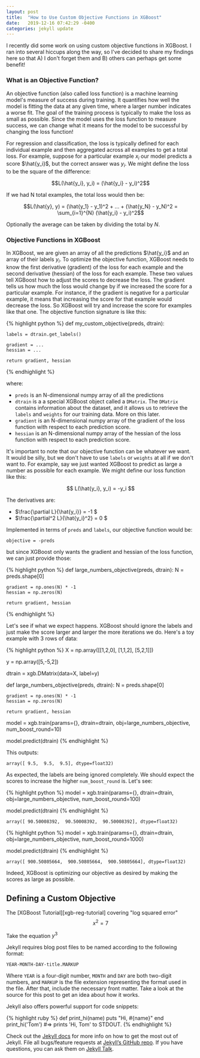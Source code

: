 ```yaml
---
layout: post
title:  "How to Use Custom Objective Functions in XGBoost"
date:   2019-12-16 07:42:29 -0400
categories: jekyll update
---
```

I recently did some work on using custom objective functions in XGBoost. I ran into several hiccups along the way, so I've decided to share my findings here so that A) I don't forget them and B) others can perhaps get some benefit!


### What is an Objective Function?
An objective function (also called loss function) is a machine learning model's measure of success during training. It quantifies how well the model is fitting the data at any given time, where a larger number indicates a worse fit. The goal of the training process is typically to make the loss as small as possible. Since the model uses the loss function to measure success, we can change what it means for the model to be successful by changing the loss function!

For regression and classification, the loss is typically defined for each individual example and then aggregated across all examples to get a total loss. For example, suppose for a particular example $x_i$ our model predicts a score $\hat{y_i}$, but the correct answer was $y_i$. We might define the loss to be the square of the difference:

$$L(\hat{y_i}, y_i) = (\hat{y_i} - y_i)^2$$

If we had N total examples, the total loss would then be:

$$L(\hat{y}, y) = (\hat{y_1} - y_1)^2 + ... + (\hat{y_N} - y_N)^2 = \sum_{i=1}^{N} (\hat{y_i} - y_i)^2$$

Optionally the average can be taken by dividing the total by $N$.

### Objective Functions in XGBoost
In XGBoost, we are given an array of all the predictions $\hat{y_i}$ and an array of their labels $y_i$. To optimize the objective function, XGBoost needs to know the first derivative (gradient) of the loss for each example and the second derivative (hessian) of the loss for each example. These two values tell XGBoost how to adjust the scores to decrease the loss. The gradient tells us how much the loss would change by if we increased the score for a particular example. For instance, if the gradient is negative for a particular example, it means that increasing the score for that example would decrease the loss. So XGBoost will try and increase the score for examples like that one. The objective function signature is like this:

{% highlight python %}
def my_custom_objective(preds, dtrain):

    labels = dtrain.get_labels()

    gradient = ...
    hessian = ...
    
    return gradient, hessian
{% endhighlight %}

where:
* `preds` is an N-dimensional numpy array of all the predictions
* `dtrain` is a a special XGBoost object called a `DMatrix`. The `DMatrix` contains information about the dataset, and it allows us to retrieve the `labels` and `weights` for our training data. More on this later.
* `gradient` is an N-dimensional numpy array of the gradient of the loss function with respect to each prediction score.
* `hessian` is an N-dimensional numpy array of the hessian of the loss function with respect to each prediction score.

It's important to note that our objective function can be whatever we want. It would be silly, but we don't have to use `labels` or `weights` at all if we don't want to. For example, say we just wanted XGBoost to predict as large a number as possible for each example. We might define our loss function like this:

$$
L(\hat{y_i}, y_i) = -y_i
$$

The derivatives are:
* $\frac{\partial L}{\hat{y_i}} = -1 $
* $\frac{\partial^2 L}{\hat{y_i}^2} = 0 $

Implemented in terms of `preds` and `labels`, our objective function would be:
```
objective = -preds
```
but since XGBoost only wants the gradient and hessian of the loss function, we can just provide those:

{% highlight python %}
def large_numbers_objective(preds, dtrain):
    N = preds.shape[0]
    
    gradient = np.ones(N) * -1
    hessian = np.zeros(N)
    
    return gradient, hessian
{% endhighlight %}

Let's see if what we expect happens. XGBoost should ignore the labels and just make the score larger and larger the more iterations we do. Here's a toy example with 3 rows of data:

{% highlight python %}
X = np.array([[1,2,0],
              [1,1,2],
              [5,2,1]])

y = np.array([5,-5,2])

dtrain = xgb.DMatrix(data=X, label=y)

def large_numbers_objective(preds, dtrain):
    N = preds.shape[0]
    
    gradient = np.ones(N) * -1
    hessian = np.zeros(N)
    
    return gradient, hessian

model = xgb.train(params={}, 
                  dtrain=dtrain, 
                  obj=large_numbers_objective,
                  num_boost_round=10)

model.predict(dtrain)
{% endhighlight %}

This outputs:
```
array([ 9.5,  9.5,  9.5], dtype=float32)
```

As expected, the labels are being ignored completely. We should expect the scores to increase the higher `num_boost_round` is. Let's see:

{% highlight python %}
model = xgb.train(params={}, 
                  dtrain=dtrain, 
                  obj=large_numbers_objective,
                  num_boost_round=100)

model.predict(dtrain)
{% endhighlight %}

```
array([ 90.50008392,  90.50008392,  90.50008392], dtype=float32)
```

{% highlight python %}
model = xgb.train(params={}, 
                  dtrain=dtrain, 
                  obj=large_numbers_objective,
                  num_boost_round=1000)

model.predict(dtrain)
{% endhighlight %}

```
array([ 900.50805664,  900.50805664,  900.50805664], dtype=float32)
```

Indeed, XGBoost is optimizing our objective as desired by making the scores as large as possible. 


## Defining a Custom Objective
The [XGBoost Tutorial][xgb-reg-tutorial] covering "log squared error"
$$
x^{2} = 7
$$


Take the equation $y^3$

Jekyll requires blog post files to be named according to the following format:

`YEAR-MONTH-DAY-title.MARKUP`

Where `YEAR` is a four-digit number, `MONTH` and `DAY` are both two-digit numbers, and `MARKUP` is the file extension representing the format used in the file. After that, include the necessary front matter. Take a look at the source for this post to get an idea about how it works.

Jekyll also offers powerful support for code snippets:

{% highlight ruby %}
def print_hi(name)
  puts "Hi, #{name}"
end
print_hi('Tom')
#=> prints 'Hi, Tom' to STDOUT.
{% endhighlight %}

Check out the [Jekyll docs][jekyll-docs] for more info on how to get the most out of Jekyll. File all bugs/feature requests at [Jekyll’s GitHub repo][jekyll-gh]. If you have questions, you can ask them on [Jekyll Talk][jekyll-talk].

[jekyll-docs]: https://jekyllrb.com/docs/home
[jekyll-gh]:   https://github.com/jekyll/jekyll
[jekyll-talk]: https://talk.jekyllrb.com/
[xgboost-reg-tutorial]: https://xgboost.readthedocs.io/en/latest/tutorials/custom_metric_obj.html
[xgboost-class-code]: https://github.com/dmlc/xgboost/blob/master/demo/guide-python/custom_objective.py
